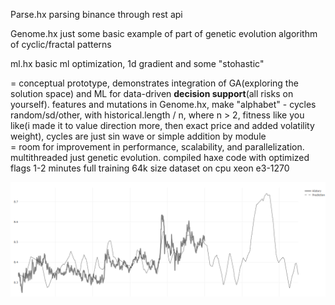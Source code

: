 Parse.hx
parsing binance through rest api

Genome.hx
just some basic example of part of genetic evolution algorithm of cyclic/fractal patterns

ml.hx 
basic ml optimization, 1d gradient and some "stohastic"

= conceptual prototype, demonstrates integration of GA(exploring the solution space) and ML for data-driven **decision support**(all risks on yourself). features and mutations in Genome.hx, make "alphabet" - cycles random/sd/other, with historical.length / n, where n > 2, fitness like you like(i made it to value direction more, then exact price and added volatility weight), cycles are just sin wave or simple addition by module<br />
= room for improvement in performance, scalability, and parallelization. multithreaded just genetic evolution. compiled haxe code with optimized flags 1-2 minutes full training 64k size dataset on cpu xeon e3-1270<br />

![alt text](https://raw.githubusercontent.com/rtttr14/thecode/refs/heads/master/approximation.png "")

